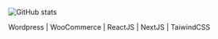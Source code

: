 
![GitHub stats](https://github-readme-stats.vercel.app/api?username=daonham&show_icons=true)  

Wordpress | WooCommerce | ReactJS | NextJS | TaiwindCSS
